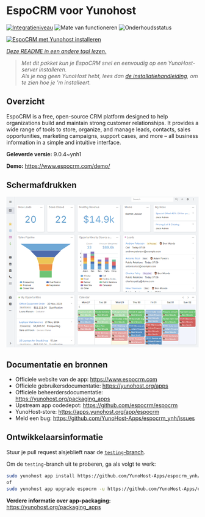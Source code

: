 <!--
NB: Deze README is automatisch gegenereerd door <https://github.com/YunoHost/apps/tree/master/tools/readme_generator>
Hij mag NIET handmatig aangepast worden.
-->

# EspoCRM voor Yunohost

[![Integratieniveau](https://apps.yunohost.org/badge/integration/espocrm)](https://ci-apps.yunohost.org/ci/apps/espocrm/)
![Mate van functioneren](https://apps.yunohost.org/badge/state/espocrm)
![Onderhoudsstatus](https://apps.yunohost.org/badge/maintained/espocrm)

[![EspoCRM met Yunohost installeren](https://install-app.yunohost.org/install-with-yunohost.svg)](https://install-app.yunohost.org/?app=espocrm)

*[Deze README in een andere taal lezen.](./ALL_README.md)*

> *Met dit pakket kun je EspoCRM snel en eenvoudig op een YunoHost-server installeren.*  
> *Als je nog geen YunoHost hebt, lees dan [de installatiehandleiding](https://yunohost.org/install), om te zien hoe je 'm installeert.*

## Overzicht

EspoCRM is a free, open-source CRM platform designed to help organizations build and maintain strong customer relationships. It provides a wide range of tools to store, organize, and manage leads, contacts, sales opportunities, marketing campaigns, support cases, and more – all business information in a simple and intuitive interface.


**Geleverde versie:** 9.0.4~ynh1

**Demo:** <https://www.espocrm.com/demo/>

## Schermafdrukken

![Schermafdrukken van EspoCRM](./doc/screenshots/screenshot.png)

## Documentatie en bronnen

- Officiele website van de app: <https://www.espocrm.com>
- Officiele gebruikersdocumentatie: <https://yunohost.org/apps>
- Officiele beheerdersdocumentatie: <https://yunohost.org/packaging_apps>
- Upstream app codedepot: <https://github.com/espocrm/espocrm>
- YunoHost-store: <https://apps.yunohost.org/app/espocrm>
- Meld een bug: <https://github.com/YunoHost-Apps/espocrm_ynh/issues>

## Ontwikkelaarsinformatie

Stuur je pull request alsjeblieft naar de [`testing`-branch](https://github.com/YunoHost-Apps/espocrm_ynh/tree/testing).

Om de `testing`-branch uit te proberen, ga als volgt te werk:

```bash
sudo yunohost app install https://github.com/YunoHost-Apps/espocrm_ynh/tree/testing --debug
of
sudo yunohost app upgrade espocrm -u https://github.com/YunoHost-Apps/espocrm_ynh/tree/testing --debug
```

**Verdere informatie over app-packaging:** <https://yunohost.org/packaging_apps>

